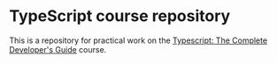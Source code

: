 # TypeScript course repository

This is a repository for practical work on the [Typescript: The Complete Developer's Guide](https://www.udemy.com/course/typescript-the-complete-developers-guide/) course.
